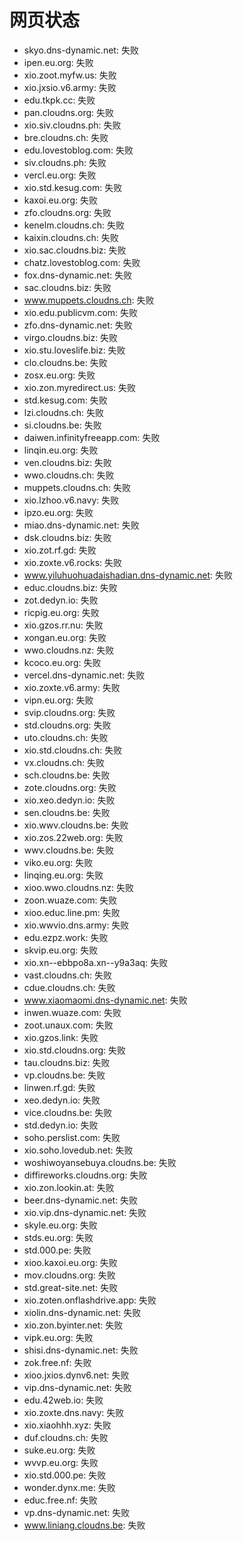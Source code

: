 # 网页状态
- skyo.dns-dynamic.net: 失败
- ipen.eu.org: 失败
- xio.zoot.myfw.us: 失败
- xio.jxsio.v6.army: 失败
- edu.tkpk.cc: 失败
- pan.cloudns.org: 失败
- xio.siv.cloudns.ph: 失败
- bre.cloudns.ch: 失败
- edu.lovestoblog.com: 失败
- siv.cloudns.ph: 失败
- vercl.eu.org: 失败
- xio.std.kesug.com: 失败
- kaxoi.eu.org: 失败
- zfo.cloudns.org: 失败
- kenelm.cloudns.ch: 失败
- kaixin.cloudns.ch: 失败
- xio.sac.cloudns.biz: 失败
- chatz.lovestoblog.com: 失败
- fox.dns-dynamic.net: 失败
- sac.cloudns.biz: 失败
- www.muppets.cloudns.ch: 失败
- xio.edu.publicvm.com: 失败
- zfo.dns-dynamic.net: 失败
- virgo.cloudns.biz: 失败
- xio.stu.loveslife.biz: 失败
- clo.cloudns.be: 失败
- zosx.eu.org: 失败
- xio.zon.myredirect.us: 失败
- std.kesug.com: 失败
- lzi.cloudns.ch: 失败
- si.cloudns.be: 失败
- daiwen.infinityfreeapp.com: 失败
- linqin.eu.org: 失败
- ven.cloudns.biz: 失败
- wwo.cloudns.ch: 失败
- muppets.cloudns.ch: 失败
- xio.lzhoo.v6.navy: 失败
- ipzo.eu.org: 失败
- miao.dns-dynamic.net: 失败
- dsk.cloudns.biz: 失败
- xio.zot.rf.gd: 失败
- xio.zoxte.v6.rocks: 失败
- www.yiluhuohuadaishadian.dns-dynamic.net: 失败
- educ.cloudns.biz: 失败
- zot.dedyn.io: 失败
- ricpig.eu.org: 失败
- xio.gzos.rr.nu: 失败
- xongan.eu.org: 失败
- wwo.cloudns.nz: 失败
- kcoco.eu.org: 失败
- vercel.dns-dynamic.net: 失败
- xio.zoxte.v6.army: 失败
- vipn.eu.org: 失败
- svip.cloudns.org: 失败
- std.cloudns.org: 失败
- uto.cloudns.ch: 失败
- xio.std.cloudns.ch: 失败
- vx.cloudns.ch: 失败
- sch.cloudns.be: 失败
- zote.cloudns.org: 失败
- xio.xeo.dedyn.io: 失败
- sen.cloudns.be: 失败
- xio.wwv.cloudns.be: 失败
- xio.zos.22web.org: 失败
- wwv.cloudns.be: 失败
- viko.eu.org: 失败
- linqing.eu.org: 失败
- xioo.wwo.cloudns.nz: 失败
- zoon.wuaze.com: 失败
- xioo.educ.line.pm: 失败
- xio.wwvio.dns.army: 失败
- edu.ezpz.work: 失败
- skvip.eu.org: 失败
- xio.xn--ebbpo8a.xn--y9a3aq: 失败
- vast.cloudns.ch: 失败
- cdue.cloudns.ch: 失败
- www.xiaomaomi.dns-dynamic.net: 失败
- inwen.wuaze.com: 失败
- zoot.unaux.com: 失败
- xio.gzos.link: 失败
- xio.std.cloudns.org: 失败
- tau.cloudns.biz: 失败
- vp.cloudns.be: 失败
- linwen.rf.gd: 失败
- xeo.dedyn.io: 失败
- vice.cloudns.be: 失败
- std.dedyn.io: 失败
- soho.perslist.com: 失败
- xio.soho.lovedub.net: 失败
- woshiwoyansebuya.cloudns.be: 失败
- diffireworks.cloudns.org: 失败
- xio.zon.lookin.at: 失败
- beer.dns-dynamic.net: 失败
- xio.vip.dns-dynamic.net: 失败
- skyle.eu.org: 失败
- stds.eu.org: 失败
- std.000.pe: 失败
- xioo.kaxoi.eu.org: 失败
- mov.cloudns.org: 失败
- std.great-site.net: 失败
- xio.zoten.onflashdrive.app: 失败
- xiolin.dns-dynamic.net: 失败
- xio.zon.byinter.net: 失败
- vipk.eu.org: 失败
- shisi.dns-dynamic.net: 失败
- zok.free.nf: 失败
- xioo.jxios.dynv6.net: 失败
- vip.dns-dynamic.net: 失败
- edu.42web.io: 失败
- xio.zoxte.dns.navy: 失败
- xio.xiaohhh.xyz: 失败
- duf.cloudns.ch: 失败
- suke.eu.org: 失败
- wvvp.eu.org: 失败
- xio.std.000.pe: 失败
- wonder.dynx.me: 失败
- educ.free.nf: 失败
- vp.dns-dynamic.net: 失败
- www.liniang.cloudns.be: 失败
